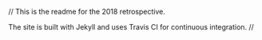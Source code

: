 //
This is the readme for the 2018 retrospective.

The site is built with Jekyll and uses Travis CI for continuous integration.
// 
